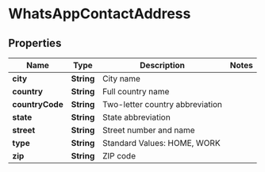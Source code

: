 

# WhatsAppContactAddress


## Properties

Name | Type | Description | Notes
------------ | ------------- | ------------- | -------------
**city** | **String** | City name | 
**country** | **String** | Full country name | 
**countryCode** | **String** | Two-letter country abbreviation | 
**state** | **String** | State abbreviation | 
**street** | **String** | Street number and name | 
**type** | **String** | Standard Values: HOME, WORK | 
**zip** | **String** | ZIP code | 



